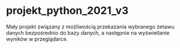 # projekt_python_2021_v3
Mały projekt związany z możliwością przekazania wybranego zetawu danych bezpośrednio do bazy danych, a następnie na wyświetlanie wyników w przeglądarce.
